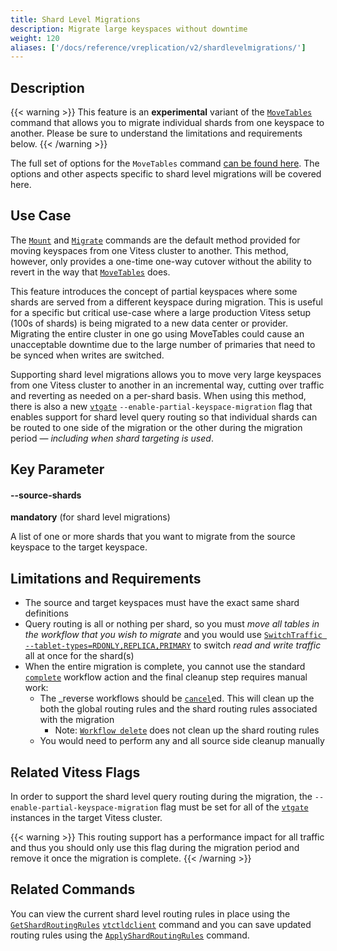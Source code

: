 ```yaml
---
title: Shard Level Migrations
description: Migrate large keyspaces without downtime
weight: 120
aliases: ['/docs/reference/vreplication/v2/shardlevelmigrations/']
---
```


## Description

{{< warning >}}
This feature is an **experimental** variant of the [`MoveTables`](../../../reference/programs/vtctldclient/vtctldclient_movetables/) command that
allows you to migrate individual shards from one keyspace to another. Please be
sure to understand the limitations and requirements below.
{{< /warning >}}

The full set of options for the `MoveTables` command [can be found here](../../../reference/programs/vtctldclient/vtctldclient_movetables/).
The options and other aspects specific to shard level migrations will be covered here.

## Use Case

The [`Mount`](../mount/) and [`Migrate`](../migrate/) commands are the default
method provided for moving keyspaces from one Vitess cluster to another. This
method, however, only provides a one-time one-way cutover without the ability
to revert in the way that [`MoveTables`](../movetables/) does.

This feature introduces the concept of partial keyspaces where some shards are
served from a different keyspace during migration. This is useful for a specific
but critical use-case where a large production Vitess setup (100s of shards) is
being migrated to a new data center or provider. Migrating the entire cluster in
one go using MoveTables could cause an unacceptable downtime due to the large
number of primaries that need to be synced when writes are switched.

Supporting shard level migrations allows you to move very large keyspaces from one Vitess cluster
to another in an incremental way, cutting over traffic and reverting as needed
on a per-shard basis. When using this method, there is also a
new [`vtgate`](../../programs/vtgate/) `--enable-partial-keyspace-migration`
flag that enables support for shard level query routing so that individual
shards can be routed to one side of the migration or the other during the
migration period — *including when shard targeting is used*.

## Key Parameter

#### --source-shards
**mandatory** (for shard level migrations)
<div class="cmd">

A list of one or more shards that you want to migrate from the source keyspace
to the target keyspace.

</div>

## Limitations and Requirements

  - The source and target keyspaces must have the exact same shard definitions
  - Query routing is all or nothing per shard, so you must *move all tables in the workflow 
that you wish to migrate* and you would use [`SwitchTraffic --tablet-types=RDONLY,REPLICA,PRIMARY`](../../programs/vtctldclient/vtctldclient_movetables/vtctldclient_movetables_switchtraffic/)
to switch *read and write traffic* all at once for the shard(s)
  - When the entire migration is complete, you cannot use the standard
[`complete`](../../../reference/programs/vtctldclient/vtctldclient_movetables/vtctldclient_movetables_complete/) workflow action and the final cleanup step requires manual work:
    - The _reverse workflows should be [`cancel`](../../programs/vtctldclient/vtctldclient_movetables/vtctldclient_movetables_cancel/)ed. This will clean up
    the both the global routing rules and the shard routing rules associated with the migration
      - Note: [`Workflow delete`](../../programs/vtctldclient/vtctldclient_workflow/vtctldclient_workflow_delete/) does not clean up the shard routing rules
    - You would need to perform any and all source side cleanup manually

## Related Vitess Flags

In order to support the shard level query routing during the migration,
the `--enable-partial-keyspace-migration` flag must be set for all of the
[`vtgate`](../../programs/vtgate/) instances in the target Vitess cluster.

{{< warning >}}
This routing support has a performance impact for all traffic and thus you
should only use this flag during the migration period and remove it once the
migration is complete.
{{< /warning >}}

## Related Commands

You can view the current shard level routing rules in place using
the [`GetShardRoutingRules`](../../programs/vtctldclient/vtctldclient_getshardroutingrules/)
[`vtctldclient`](../../programs/vtctldclient/) command and you can save updated
routing rules using the 
[`ApplyShardRoutingRules`](../../programs/vtctldclient/vtctldclient_applyshardroutingrules/)
command.
